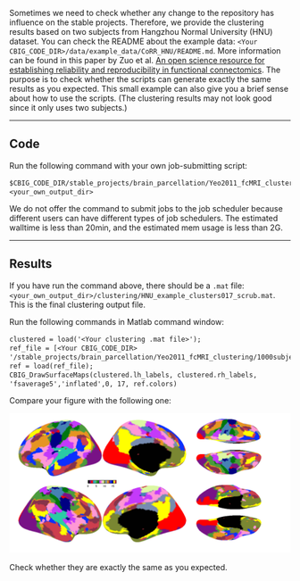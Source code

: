 Sometimes we need to check whether any change to the repository has influence on the stable projects. Therefore, we provide the clustering results based on two subjects from Hangzhou Normal University (HNU) dataset. You can check the README about the example data: `<Your CBIG_CODE_DIR>/data/example_data/CoRR_HNU/README.md`. More information can be found in this paper by Zuo et al. [An open science resource for establishing reliability and reproducibility in functional connectomics](https://www.nature.com/articles/sdata201449.pdf). The purpose is to check whether the scripts can generate exactly the same results as you expected. This small example can also give you a brief sense about how to use the scripts. (The clustering results may not look good since it only uses two subjects.)

----

## Code

Run the following command with your own job-submitting script:

```
$CBIG_CODE_DIR/stable_projects/brain_parcellation/Yeo2011_fcMRI_clustering/examples/scripts/CBIG_Yeo2011_example.csh <your_own_output_dir>
```

We do not offer the command to submit jobs to the job scheduler because different users can have different types of job schedulers. The estimated walltime is less than 20min, and the estimated mem usage is less than 2G.

----

## Results

If you have run the command above, there should be a `.mat` file: `<your_own_output_dir>/clustering/HNU_example_clusters017_scrub.mat`. This is the final clustering output file.

Run the following commands in Matlab command window:

```
clustered = load('<Your clustering .mat file>');
ref_file = [<Your CBIG_CODE_DIR> '/stable_projects/brain_parcellation/Yeo2011_fcMRI_clustering/1000subjects_reference/1000subjects_clusters017_ref.mat'];
ref = load(ref_file);
CBIG_DrawSurfaceMaps(clustered.lh_labels, clustered.rh_labels, 'fsaverage5','inflated',0, 17, ref.colors)
```

Compare your figure with the following one:

![visualization_of_17_net](results/HNU_example_clusters017_scrub.png)

Check whether they are exactly the same as you expected.
